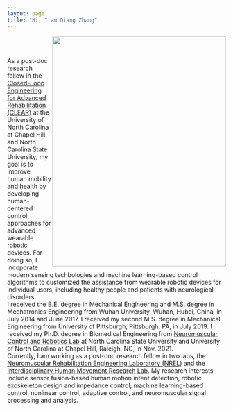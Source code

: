 ```yaml
---
layout: page
title: "Hi, I am Qiang Zhang"
---
```

<img align="right" width="400" height="530" src="https://user-images.githubusercontent.com/75514501/179544133-a9956682-4b3d-4243-a920-c7d66d128b3a.jpg">
<br/>
<br clear="left"/>

As a post-doc research fellow in the [Closed-Loop Engineering for Advanced Rehabilitation (CLEAR)](https://www.clear-ncsu-unc.com/) at the University of North Carolina at Chapel Hill and North Carolina State University, my goal is to improve human mobility and health by developing human-centered control approaches for advanced wearable robotic devices. For doing so, I incoporate modern sensing techbologies and machine learning-based control algorithms to customized the assistance from wearable robotic devices for individual users, including healthy people and patients with neurological disorders.
<br/>
I received the B.E. degree in Mechanical Engineering and M.S. degree in Mechatronics Engineering from Wuhan University, Wuhan, Hubei, China, in July 2014 and June 2017. I received my second M.S. degree in Mechanical Engineering from University of Pittsburgh, Pittsburgh, PA, in July 2019. I received my Ph.D. degree in Biomedical Engineering from [Neuromuscular Control and Robotics Lab](http://www.sharmalabncsu.org/) at North Carolina State University and University of North Carolina at Chapel Hill, Raleigh, NC, in Nov. 2021. 
<br/>
Currently, I am working as a post-doc research fellow in two labs, the [Neuromuscular Rehabilitation Engineering Laboratory (NREL)](https://nrel.bme.unc.edu/) and the [Interdisciplinary Human Movement Research Lab](https://www.med.unc.edu/ahs/physical/research/interdisciplinary-human-movement-research-lab/). My research interests include sensor fusion-based human motion intent detection, robotic exoskeleton design and impedance control, machine learning-based control, nonlinear control, adaptive control, and neuromuscular signal processing and analysis.
